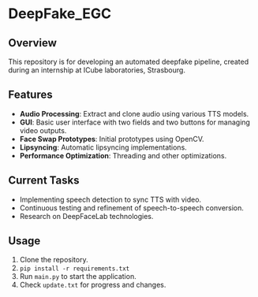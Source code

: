 # DeepFake_EGC

## Overview

This repository is for developing an automated deepfake pipeline, created during an internship at ICube laboratories, Strasbourg.

## Features

- **Audio Processing**: Extract and clone audio using various TTS models.
- **GUI**: Basic user interface with two fields and two buttons for managing video outputs.
- **Face Swap Prototypes**: Initial prototypes using OpenCV.
- **Lipsyncing**: Automatic lipsyncing implementations.
- **Performance Optimization**: Threading and other optimizations.

## Current Tasks

- Implementing speech detection to sync TTS with video.
- Continuous testing and refinement of speech-to-speech conversion.
- Research on DeepFaceLab technologies.

## Usage

1. Clone the repository.
2. `pip install -r requirements.txt`
3. Run `main.py` to start the application.
4. Check `update.txt` for progress and changes.


